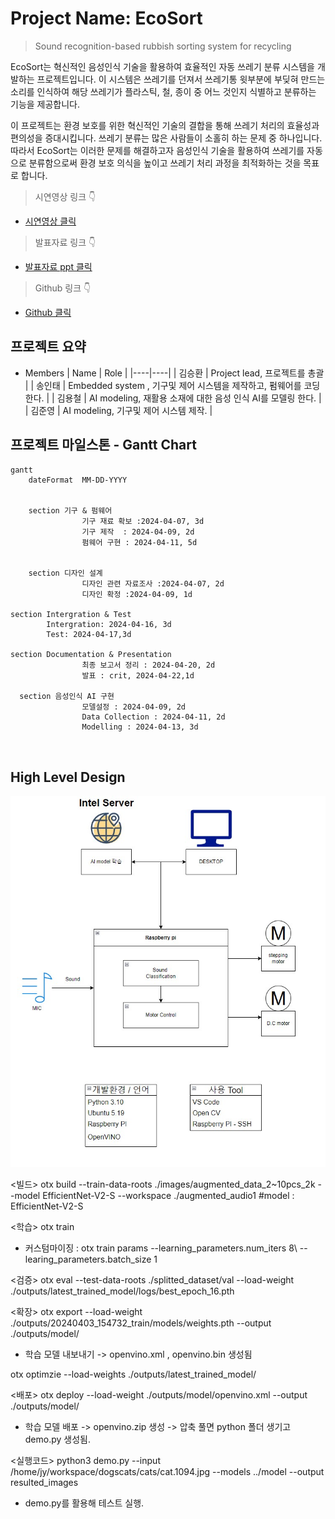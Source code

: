 # Project Name: EcoSort 

>Sound recognition-based rubbish sorting system for recycling

EcoSort는 혁신적인 음성인식 기술을 활용하여 효율적인 자동 쓰레기 분류 시스템을 개발하는 프로젝트입니다. 이 시스템은 쓰레기를 던져서 쓰레기통 윗부분에 부딪혀 만드는 소리를 인식하여 해당 쓰레기가 플라스틱, 철, 종이 중 어느 것인지 식별하고 분류하는 기능을 제공합니다.

이 프로젝트는 환경 보호를 위한 혁신적인 기술의 결합을 통해 쓰레기 처리의 효율성과 편의성을 증대시킵니다. 쓰레기 분류는 많은 사람들이 소홀히 하는 문제 중 하나입니다. 따라서 EcoSort는 이러한 문제를 해결하고자 음성인식 기술을 활용하여 쓰레기를 자동으로 분류함으로써 환경 보호 의식을 높이고 쓰레기 처리 과정을 최적화하는 것을 목표로 합니다.

>시연영상 링크 👇

* [시연영상 클릭](https://youtube.com/shorts/WwXuutiFc3Y?si=UxoZxxDrEbfMhST1)

> 발표자료 링크 👇

* [발표자료 ppt 클릭](https://www.canva.com/design/DAGB4bD7V8c/_7ljApcovK_1GcbWy087zg/edit?utm_content=DAGB4bD7V8c&utm_campaign=designshare&utm_medium=link2&utm_source=sharebutton)

> Github 링크 👇

* [Github 클릭](https://github.com/CodeMystero/soundRecognitionRecycleBin)

## 프로젝트 요약
* Members
  | Name | Role |
  |----|----|
  | 김승환 | Project lead, 프로젝트를 총괄 |
  | 송인태 | Embedded system , 기구및 제어 시스템을 제작하고, 펌웨어를 코딩한다. |
  | 김용철 | AI modeling, 재활용 소재에 대한 음성 인식 AI를 모델링 한다. |
  | 김준영 | AI modeling, 기구및 제어 시스템 제작. |
  


## 프로젝트 마일스톤 - Gantt Chart

```mermaid
gantt
    dateFormat  MM-DD-YYYY
    
	
	section 기구 & 펌웨어
                기구 재료 확보 :2024-04-07, 3d
                기구 제작  : 2024-04-09, 2d
                펌웨어 구현 : 2024-04-11, 5d
    

	section 디자인 설계
                디자인 관련 자료조사 :2024-04-07, 2d
                디자인 확정 :2024-04-09, 1d

section Intergration & Test
		Intergration: 2024-04-16, 3d
		Test: 2024-04-17,3d

section Documentation & Presentation
                최종 보고서 정리 : 2024-04-20, 2d
                발표 : crit, 2024-04-22,1d

  section 음성인식 AI 구현
                모델설정 : 2024-04-09, 2d
                Data Collection : 2024-04-11, 2d
                Modelling : 2024-04-13, 3d
	         


```


## High Level Design

![HLD](https://github.com/CodeMystero/soundRecognitionRecycleBin/blob/main/etc/HLD.jpg)

<빌드>
otx build --train-data-roots ./images/augmented_data_2~10pcs_2k --model EfficientNet-V2-S --workspace ./augmented_audio1
#model : EfficientNet-V2-S

<학습>
otx train
- 커스텀마이징 : otx train params --learning_parameters.num_iters 8\ --learing_parameters.batch_size 1

<검증>
otx eval --test-data-roots ./splitted_dataset/val --load-weight ./outputs/latest_trained_model/logs/best_epoch_16.pth

<확장>
otx export --load-weight ./outputs/20240403_154732_train/models/weights.pth --output ./outputs/model/
- 학습 모델 내보내기 -> openvino.xml , openvino.bin 생성됨


otx optimzie --load-weights ./outputs/latest_trained_model/

<배포>
otx deploy --load-weight ./outputs/model/openvino.xml --output ./outputs/model/
- 학습 모델 배포 -> openvino.zip 생성 -> 압축 풀면 python 폴더 생기고 demo.py 생성됨. 


<실행코드>
python3 demo.py --input /home/jy/workspace/dogscats/cats/cat.1094.jpg --models ../model --output resulted_images
- demo.py를 활용해 테스트 실행.
